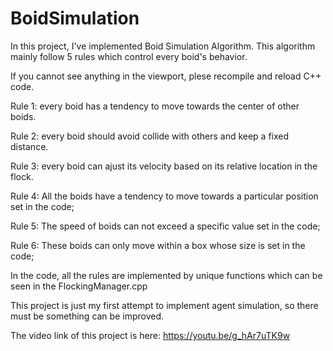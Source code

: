 # BoidSimulation

In this project, I've implemented Boid Simulation Algorithm.
This algorithm mainly follow 5 rules which control every boid's behavior.

If you cannot see anything in the viewport, plese recompile and reload C++ code.

Rule 1: every boid has a tendency to move towards the center of other boids. 

Rule 2: every boid should avoid collide with others and keep a fixed distance.

Rule 3: every boid can ajust its velocity based on its relative location in the flock.

Rule 4: All the boids have a tendency to move towards a particular position set in the code;

Rule 5: The speed of boids can not exceed a specific value set in the code;

Rule 6: These boids can only move within a box whose size is set in the code;

In the code, all the rules are implemented by unique functions which can be seen in the FlockingManager.cpp

This project is just my first attempt to implement agent simulation, so there must be something can be improved.

The video link of this project is here: https://youtu.be/g_hAr7uTK9w
